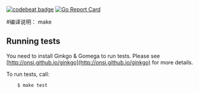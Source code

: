 [![codebeat badge](https://codebeat.co/badges/5172eb6e-b7bf-4732-bee6-6e6f46d11538)](https://codebeat.co/projects/github-com-weibocom-wqs)
[![Go Report Card](https://goreportcard.com/badge/github.com/weibocom/wqs)](https://goreportcard.com/report/github.com/weibocom/wqs)

#编译说明：
make

## Running tests

You need to install Ginkgo & Gomega to run tests. Please see
[http://onsi.github.io/ginkgo](http://onsi.github.io/ginkgo) for more details.

To run tests, call:
```
    $ make test
```
